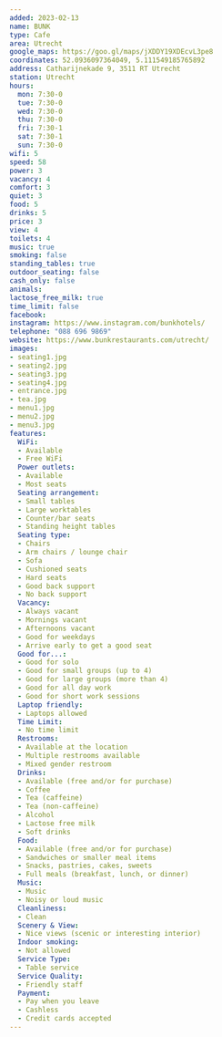 ```yaml
---
added: 2023-02-13
name: BUNK
type: Cafe
area: Utrecht
google_maps: https://goo.gl/maps/jXDDY19XDEcvL3pe8
coordinates: 52.0936097364049, 5.111549185765892
address: Catharijnekade 9, 3511 RT Utrecht
station: Utrecht
hours:
  mon: 7:30-0
  tue: 7:30-0
  wed: 7:30-0
  thu: 7:30-0
  fri: 7:30-1
  sat: 7:30-1
  sun: 7:30-0
wifi: 5
speed: 58
power: 3
vacancy: 4
comfort: 3
quiet: 3
food: 5
drinks: 5
price: 3
view: 4
toilets: 4
music: true
smoking: false
standing_tables: true
outdoor_seating: false
cash_only: false
animals: 
lactose_free_milk: true
time_limit: false
facebook: 
instagram: https://www.instagram.com/bunkhotels/
telephone: "088 696 9869"
website: https://www.bunkrestaurants.com/utrecht/
images:
- seating1.jpg
- seating2.jpg
- seating3.jpg
- seating4.jpg
- entrance.jpg
- tea.jpg
- menu1.jpg
- menu2.jpg
- menu3.jpg
features:
  WiFi:
  - Available
  - Free WiFi
  Power outlets:
  - Available
  - Most seats
  Seating arrangement:
  - Small tables
  - Large worktables
  - Counter/bar seats
  - Standing height tables
  Seating type:
  - Chairs
  - Arm chairs / lounge chair
  - Sofa
  - Cushioned seats
  - Hard seats
  - Good back support
  - No back support
  Vacancy:
  - Always vacant
  - Mornings vacant
  - Afternoons vacant
  - Good for weekdays
  - Arrive early to get a good seat
  Good for...:
  - Good for solo
  - Good for small groups (up to 4)
  - Good for large groups (more than 4)
  - Good for all day work
  - Good for short work sessions
  Laptop friendly:
  - Laptops allowed
  Time Limit:
  - No time limit
  Restrooms:
  - Available at the location
  - Multiple restrooms available
  - Mixed gender restroom
  Drinks:
  - Available (free and/or for purchase)
  - Coffee
  - Tea (caffeine)
  - Tea (non-caffeine)
  - Alcohol
  - Lactose free milk
  - Soft drinks
  Food:
  - Available (free and/or for purchase)
  - Sandwiches or smaller meal items
  - Snacks, pastries, cakes, sweets
  - Full meals (breakfast, lunch, or dinner)
  Music:
  - Music
  - Noisy or loud music
  Cleanliness:
  - Clean
  Scenery & View:
  - Nice views (scenic or interesting interior)
  Indoor smoking:
  - Not allowed
  Service Type:
  - Table service
  Service Quality:
  - Friendly staff
  Payment:
  - Pay when you leave
  - Cashless
  - Credit cards accepted
---
```

